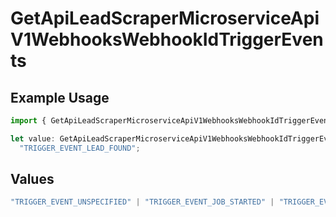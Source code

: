 # GetApiLeadScraperMicroserviceApiV1WebhooksWebhookIdTriggerEvents

## Example Usage

```typescript
import { GetApiLeadScraperMicroserviceApiV1WebhooksWebhookIdTriggerEvents } from "oppulence-backend-sdk/models/operations";

let value: GetApiLeadScraperMicroserviceApiV1WebhooksWebhookIdTriggerEvents =
  "TRIGGER_EVENT_LEAD_FOUND";
```

## Values

```typescript
"TRIGGER_EVENT_UNSPECIFIED" | "TRIGGER_EVENT_JOB_STARTED" | "TRIGGER_EVENT_JOB_COMPLETED" | "TRIGGER_EVENT_JOB_FAILED" | "TRIGGER_EVENT_LEAD_FOUND" | "TRIGGER_EVENT_QUOTA_EXCEEDED" | "TRIGGER_EVENT_ERROR_THRESHOLD_REACHED" | "TRIGGER_EVENT_RATE_LIMIT_REACHED" | "TRIGGER_EVENT_DATA_VALIDATION_FAILED" | "TRIGGER_EVENT_NEW_PROXY_NEEDED" | "TRIGGER_EVENT_SCHEDULED_MAINTENANCE"
```